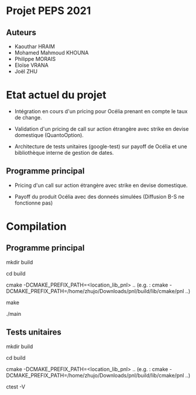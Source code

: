 # Projet PEPS 2021

## Auteurs
* Kaouthar HRAIM
* Mohamed Mahmoud KHOUNA
* Philippe MORAIS
* Eloïse VRANA
* Joël ZHU

# Etat actuel du projet 

* Intégration en cours d'un pricing pour Océlia prenant en compte le taux de change.

* Validation d'un pricing de call sur action étrangère avec strike en devise domestique (QuantoOption).

* Architecture de tests unitaires (google-test) sur payoff de Océlia et une bibliothèque interne de gestion de dates.

## Programme principal

* Pricing d'un call sur action étrangère avec strike en devise domestique.

* Payoff du produit Océlia avec des donneés simulées (Diffusion B-S ne fonctionne pas)

# Compilation

## Programme principal

mkdir build

cd build

cmake -DCMAKE_PREFIX_PATH=<location_lib_pnl> .. (e.g. : cmake -DCMAKE_PREFIX_PATH=/home/zhujo/Downloads/pnl/build/lib/cmake/pnl ..)

make

./main

## Tests unitaires

mkdir build

cd build

cmake -DCMAKE_PREFIX_PATH=<location_lib_pnl> .. (e.g. : cmake -DCMAKE_PREFIX_PATH=/home/zhujo/Downloads/pnl/build/lib/cmake/pnl ..)

ctest -V
